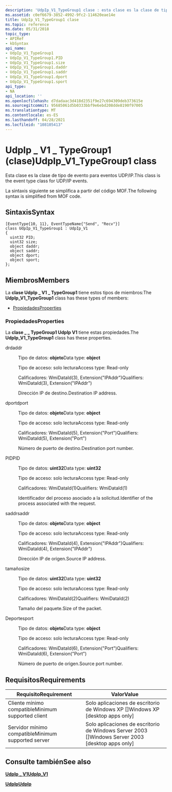 ```yaml
---
description: 'UdpIp_V1_TypeGroup1 clase : esta clase es la clase de tipo de evento para eventos UDP/IP. La sintaxis siguiente se simplifica a partir del código MOF.'
ms.assetid: c0ef6679-3852-4992-9fc2-114620eae14e
title: UdpIp_V1_TypeGroup1 clase
ms.topic: reference
ms.date: 05/31/2018
topic_type:
- APIRef
- kbSyntax
api_name:
- UdpIp_V1_TypeGroup1
- UdpIp_V1_TypeGroup1.PID
- UdpIp_V1_TypeGroup1.size
- UdpIp_V1_TypeGroup1.daddr
- UdpIp_V1_TypeGroup1.saddr
- UdpIp_V1_TypeGroup1.dport
- UdpIp_V1_TypeGroup1.sport
api_type:
- NA
api_location: ''
ms.openlocfilehash: d7dadaac3d418d2351f9e27c694309deb373615e
ms.sourcegitcommit: 95685061d5b0333bbf9e6ebd208dde8190f97005
ms.translationtype: MT
ms.contentlocale: es-ES
ms.lasthandoff: 04/28/2021
ms.locfileid: "108105413"
---
```

# <a name="udpip_v1_typegroup1-class"></a><span data-ttu-id="cc547-104">UdpIp \_ V1 \_ TypeGroup1 (clase)</span><span class="sxs-lookup"><span data-stu-id="cc547-104">UdpIp\_V1\_TypeGroup1 class</span></span>

<span data-ttu-id="cc547-105">Esta clase es la clase de tipo de evento para eventos UDP/IP.</span><span class="sxs-lookup"><span data-stu-id="cc547-105">This class is the event type class for UDP/IP events.</span></span>

<span data-ttu-id="cc547-106">La sintaxis siguiente se simplifica a partir del código MOF.</span><span class="sxs-lookup"><span data-stu-id="cc547-106">The following syntax is simplified from MOF code.</span></span>

## <a name="syntax"></a><span data-ttu-id="cc547-107">Sintaxis</span><span class="sxs-lookup"><span data-stu-id="cc547-107">Syntax</span></span>

``` syntax
[EventType{10, 11}, EventTypeName{"Send", "Recv"}]
class UdpIp_V1_TypeGroup1 : UdpIp_V1
{
  uint32 PID;
  uint32 size;
  object daddr;
  object saddr;
  object dport;
  object sport;
};
```

## <a name="members"></a><span data-ttu-id="cc547-108">Miembros</span><span class="sxs-lookup"><span data-stu-id="cc547-108">Members</span></span>

<span data-ttu-id="cc547-109">La **clase UdpIp \_ V1 \_ TypeGroup1** tiene estos tipos de miembros:</span><span class="sxs-lookup"><span data-stu-id="cc547-109">The **UdpIp\_V1\_TypeGroup1** class has these types of members:</span></span>

-   [<span data-ttu-id="cc547-110">Propiedades</span><span class="sxs-lookup"><span data-stu-id="cc547-110">Properties</span></span>](#properties)

### <a name="properties"></a><span data-ttu-id="cc547-111">Propiedades</span><span class="sxs-lookup"><span data-stu-id="cc547-111">Properties</span></span>

<span data-ttu-id="cc547-112">La **clase \_ \_ TypeGroup1 UdpIp V1** tiene estas propiedades.</span><span class="sxs-lookup"><span data-stu-id="cc547-112">The **UdpIp\_V1\_TypeGroup1** class has these properties.</span></span>

<dl> <dt>

<span data-ttu-id="cc547-113">dr</span><span class="sxs-lookup"><span data-stu-id="cc547-113">daddr</span></span>
</dt> <dd> <dl> <dt>

<span data-ttu-id="cc547-114">Tipo de datos: **objeto**</span><span class="sxs-lookup"><span data-stu-id="cc547-114">Data type: **object**</span></span>
</dt> <dt>

<span data-ttu-id="cc547-115">Tipo de acceso: solo lectura</span><span class="sxs-lookup"><span data-stu-id="cc547-115">Access type: Read-only</span></span>
</dt> <dt>

<span data-ttu-id="cc547-116">Calificadores: WmiDataId(3), Extension("IPAddr")</span><span class="sxs-lookup"><span data-stu-id="cc547-116">Qualifiers: WmiDataId(3), Extension("IPAddr")</span></span>
</dt> </dl>

<span data-ttu-id="cc547-117">Dirección IP de destino.</span><span class="sxs-lookup"><span data-stu-id="cc547-117">Destination IP address.</span></span>

</dd> <dt>

<span data-ttu-id="cc547-118">dport</span><span class="sxs-lookup"><span data-stu-id="cc547-118">dport</span></span>
</dt> <dd> <dl> <dt>

<span data-ttu-id="cc547-119">Tipo de datos: **objeto**</span><span class="sxs-lookup"><span data-stu-id="cc547-119">Data type: **object**</span></span>
</dt> <dt>

<span data-ttu-id="cc547-120">Tipo de acceso: solo lectura</span><span class="sxs-lookup"><span data-stu-id="cc547-120">Access type: Read-only</span></span>
</dt> <dt>

<span data-ttu-id="cc547-121">Calificadores: WmiDataId(5), Extension("Port")</span><span class="sxs-lookup"><span data-stu-id="cc547-121">Qualifiers: WmiDataId(5), Extension("Port")</span></span>
</dt> </dl>

<span data-ttu-id="cc547-122">Número de puerto de destino.</span><span class="sxs-lookup"><span data-stu-id="cc547-122">Destination port number.</span></span>

</dd> <dt>

<span data-ttu-id="cc547-123">PID</span><span class="sxs-lookup"><span data-stu-id="cc547-123">PID</span></span>
</dt> <dd> <dl> <dt>

<span data-ttu-id="cc547-124">Tipo de datos: **uint32**</span><span class="sxs-lookup"><span data-stu-id="cc547-124">Data type: **uint32**</span></span>
</dt> <dt>

<span data-ttu-id="cc547-125">Tipo de acceso: solo lectura</span><span class="sxs-lookup"><span data-stu-id="cc547-125">Access type: Read-only</span></span>
</dt> <dt>

<span data-ttu-id="cc547-126">Calificadores: WmiDataId(1)</span><span class="sxs-lookup"><span data-stu-id="cc547-126">Qualifiers: WmiDataId(1)</span></span>
</dt> </dl>

<span data-ttu-id="cc547-127">Identificador del proceso asociado a la solicitud.</span><span class="sxs-lookup"><span data-stu-id="cc547-127">Identifier of the process associated with the request.</span></span>

</dd> <dt>

<span data-ttu-id="cc547-128">saddr</span><span class="sxs-lookup"><span data-stu-id="cc547-128">saddr</span></span>
</dt> <dd> <dl> <dt>

<span data-ttu-id="cc547-129">Tipo de datos: **objeto**</span><span class="sxs-lookup"><span data-stu-id="cc547-129">Data type: **object**</span></span>
</dt> <dt>

<span data-ttu-id="cc547-130">Tipo de acceso: solo lectura</span><span class="sxs-lookup"><span data-stu-id="cc547-130">Access type: Read-only</span></span>
</dt> <dt>

<span data-ttu-id="cc547-131">Calificadores: WmiDataId(4), Extension("IPAddr")</span><span class="sxs-lookup"><span data-stu-id="cc547-131">Qualifiers: WmiDataId(4), Extension("IPAddr")</span></span>
</dt> </dl>

<span data-ttu-id="cc547-132">Dirección IP de origen.</span><span class="sxs-lookup"><span data-stu-id="cc547-132">Source IP address.</span></span>

</dd> <dt>

<span data-ttu-id="cc547-133">tamaño</span><span class="sxs-lookup"><span data-stu-id="cc547-133">size</span></span>
</dt> <dd> <dl> <dt>

<span data-ttu-id="cc547-134">Tipo de datos: **uint32**</span><span class="sxs-lookup"><span data-stu-id="cc547-134">Data type: **uint32**</span></span>
</dt> <dt>

<span data-ttu-id="cc547-135">Tipo de acceso: solo lectura</span><span class="sxs-lookup"><span data-stu-id="cc547-135">Access type: Read-only</span></span>
</dt> <dt>

<span data-ttu-id="cc547-136">Calificadores: WmiDataId(2)</span><span class="sxs-lookup"><span data-stu-id="cc547-136">Qualifiers: WmiDataId(2)</span></span>
</dt> </dl>

<span data-ttu-id="cc547-137">Tamaño del paquete.</span><span class="sxs-lookup"><span data-stu-id="cc547-137">Size of the packet.</span></span>

</dd> <dt>

<span data-ttu-id="cc547-138">Deporte</span><span class="sxs-lookup"><span data-stu-id="cc547-138">sport</span></span>
</dt> <dd> <dl> <dt>

<span data-ttu-id="cc547-139">Tipo de datos: **objeto**</span><span class="sxs-lookup"><span data-stu-id="cc547-139">Data type: **object**</span></span>
</dt> <dt>

<span data-ttu-id="cc547-140">Tipo de acceso: solo lectura</span><span class="sxs-lookup"><span data-stu-id="cc547-140">Access type: Read-only</span></span>
</dt> <dt>

<span data-ttu-id="cc547-141">Calificadores: WmiDataId(6), Extension("Port")</span><span class="sxs-lookup"><span data-stu-id="cc547-141">Qualifiers: WmiDataId(6), Extension("Port")</span></span>
</dt> </dl>

<span data-ttu-id="cc547-142">Número de puerto de origen.</span><span class="sxs-lookup"><span data-stu-id="cc547-142">Source port number.</span></span>

</dd> </dl>

## <a name="requirements"></a><span data-ttu-id="cc547-143">Requisitos</span><span class="sxs-lookup"><span data-stu-id="cc547-143">Requirements</span></span>



| <span data-ttu-id="cc547-144">Requisito</span><span class="sxs-lookup"><span data-stu-id="cc547-144">Requirement</span></span> | <span data-ttu-id="cc547-145">Valor</span><span class="sxs-lookup"><span data-stu-id="cc547-145">Value</span></span> |
|-------------------------------------|------------------------------------------------------|
| <span data-ttu-id="cc547-146">Cliente mínimo compatible</span><span class="sxs-lookup"><span data-stu-id="cc547-146">Minimum supported client</span></span><br/> | <span data-ttu-id="cc547-147">Solo aplicaciones de escritorio de Windows XP \[\]</span><span class="sxs-lookup"><span data-stu-id="cc547-147">Windows XP \[desktop apps only\]</span></span><br/>          |
| <span data-ttu-id="cc547-148">Servidor mínimo compatible</span><span class="sxs-lookup"><span data-stu-id="cc547-148">Minimum supported server</span></span><br/> | <span data-ttu-id="cc547-149">Solo aplicaciones de escritorio de Windows Server 2003 \[\]</span><span class="sxs-lookup"><span data-stu-id="cc547-149">Windows Server 2003 \[desktop apps only\]</span></span><br/> |



## <a name="see-also"></a><span data-ttu-id="cc547-150">Consulte también</span><span class="sxs-lookup"><span data-stu-id="cc547-150">See also</span></span>

<dl> <dt>

[<span data-ttu-id="cc547-151">**UdpIp \_ V1**</span><span class="sxs-lookup"><span data-stu-id="cc547-151">**UdpIp\_V1**</span></span>](udpip-v1.md)
</dt> <dt>

[<span data-ttu-id="cc547-152">**UdpIp**</span><span class="sxs-lookup"><span data-stu-id="cc547-152">**UdpIp**</span></span>](udpip.md)
</dt> </dl>

 

 




